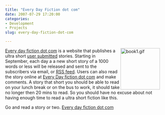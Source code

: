 ```yaml
---
title: "Every Day Fiction dot com"
date: 2007-07-29 17:20:00
categories:
- Development
- Projects
slug: every-day-fiction-dot-com

---
```


<a href="http://www.everydayfiction.com/stories/"><img src="/public/uploads/2007/07/book1.gif" alt="book1.gif" align="right" height="135" width="128" />Every day fiction dot com</a> is a website that publishes a ultra short <a href="http://www.everydayfiction.com/stories/submit-story/">user submitted</a> stories. Starting in September, each day a a new short story of a 1000 words or less will be released and sent to the subscribers via email, or <a href="http://www.everydayfiction.com/stories/wp-content/themes/direct-response/images/feed.jpg">RSS feed</a>. Users can also read the story online at <a href="http://www.everydayfiction.com/stories/">Every Day fiction dot com</a> and make comments. A story that short you should be able to read on your lunch break or on the bus to work, it should take no longer then 20 mins to read. So you should have no excuse about not having enough time to read a ultra short fiction like this.

Go and read a story or two. <a href="http://www.everydayfiction.com/stories/">Every day fiction dot com</a>
